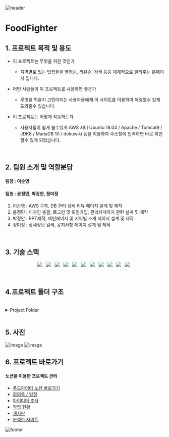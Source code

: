 ![header](https://capsule-render.vercel.app/api?type=waving&&color=gradient&height=100&section=header&fontSize=10)
# FoodFighter

## 1. 프로젝트 목적 및 용도

+ 이 프로젝트는 무엇을 위한 것인가
  + 지역별로 있는 맛집들을  별점순, 리뷰순, 검색 등등 체계적으로 알려주는 홈페이지 입니다.
  
+ 어떤 사람들이 이 프로젝트를 사용하면 좋은가
  + 무엇을 먹을지 고민이되는 사용자들에게 이 사이트를 이용하여 해결할수 있게 도와줄수 있습니다.

+ 이 프로젝트는 어떻게 작동하는가
  + 사용자들이 쉽게 볼수있게 AWS 서버 Ubuntu 18.04 / Apache / Tomcat9 / JDK8 / MariaDB 10 / dokuwiki 등을 이용하여 주소창에 입력하면 바로 확인할수 있게 되었습니다.
<br>

## 2. 팀원 소개 및 역할분담
#### 팀장 : 이순영 <br>
#### 팀원 : 윤정민, 박정안, 정미정

  1. 이순영 : AWS 구축, DB 관리 상세 리뷰 페이지 설계 및 제작
  2. 윤정민 : 디자인 총괄, 로그인 및 회원가입, 관리자페이지 관련 설계 및 제작
  3. 박정안 : PPT제작, 메인페이지 및 지역별 소개 페이지 설계 및 제작
  4. 정미정 : 상세정보 검색, 공지사항 페이지 설계 및 제작
<br>

## 3. 기술 스택
<p align="center">
<img src="https://img.shields.io/badge/HTML5-E34F26?style=flat-square&logo=HTML5&logoColor=white"/></a> &nbsp
<img src="https://img.shields.io/badge/CSS3-1572B6?style=flat-square&logo=CSS3&logoColor=white"/></a> &nbsp
<img src="https://img.shields.io/badge/JAVA-007396?style=flat-square&logo=java&logoColor=white"/></a> &nbsp
<img src="https://img.shields.io/badge/JavaScript-F7DF1E?style=flat-square&logo=JavaScript&logoColor=white"/></a> &nbsp
<img src="https://img.shields.io/badge/jquery-0769AD?style=flat-square&logo=jquery&logoColor=white"/></a> &nbsp
<img src="https://img.shields.io/badge/Python-3776AB?style=flat-square&logo=python&logoColor=white"/></a> &nbsp
<img src="https://img.shields.io/badge/Node.js-339933?style=flat-square&logo=Node.js&logoColor=white"/></a> &nbsp
<img src="https://img.shields.io/badge/MariaDB-003545?style=flat-square&logo=MariaDB&logoColor=white"/></a> &nbsp
<img src="https://img.shields.io/badge/MySQL-4479A1?style=flat-square&logo=MySQL&logoColor=white"/></a> &nbsp 
<img src="https://img.shields.io/badge/Amazon AWS-232F3E?style=flat-square&logo=Amazon%20AWS&logoColor=white"/></a> &nbsp 
<img src="https://img.shields.io/badge/ApacheTomcat-F8DC75?style=flat-square&logo=ApacheTomcat&logoColor=white"/></a> &nbsp
</p>
<br>

## 4.프로젝트 폴더 구조
<br>
<details>
<summary>Project Folder</summary>
<br>
  <div markdown="1">
  
```
🗃 문서 폴더 구조 
📁WebContent  
├── top.jsp 
├── bottom.jsp
├── imsi.jsp
├── index.jsp
│   
├── 📁admin
│   ├── gongji_delete.jsp
│   ├── gongji_view.jsp
│   ├── member_chg.jsp
│   ├── member_view.jsp
│   ├── review_delete.jsp
│   └── review_view.jsp
│   
├── 📁content     
│   ├── detail.jsp
│   ├── review_detail.jsp
│   ├── review_ok.jsp
│   ├── review_update_ok.jsp
│   └── review_update.jsp
│    
├── 📁gongji
│   ├── content.jsp
│   ├── delete.jsp
│   ├── list.jsp
│   ├── readnum.jsp 
│   ├── write_ok.jsp 
│   └── write.jsp
│    
├── 📁localsearch
│   └── localsearch.jsp
│    
├── 📁login
│   ├── login_ok.jsp
│   ├── login.jsp
│   ├── logout.jsp
│   ├── resign.jsp
│   ├── userid_check_ok.jsp
│   ├── userid_check.jsp
│   ├── userpwd_check_ok.jsp
│   └── userpwd_check.jsp
│    
├── 📁main    
│    └── main.jsp
│    
├── 📁mypage   
│   ├── mypage_end.jsp
│   ├── mypage.jsp
│   ├── pwd_change_end.jsp
│   ├── pwd_change_ok.jsp 
│   ├── pwd_change.jsp 
│   ├── update_ok.jsp
│   ├── user_delete_ok.jsp
│   └── user_delete.jsp 
│
├── 📁search
│   ├── error.jsp
│   └── search.jsp
│
├── 📁signup
│   ├── captcha_audio.jsp
│   ├── captcha_img.jsp
│   ├── captcha_submit.jsp 
│   ├── signup_end.jsp
│   ├── signup_ok.jsp
│   ├── tos.jsp
│   └── userid_check.jsp
│  
├── 📁css
│   ├── content.css
│   ├── localsearch.css
│   ├── main.css 
│   └── search.css
│   
└── 📁js
    ├── content.js
    └── search.js
    
    
🗃 Dao, Dto 폴더 구조               
📁src    
├── 📁com.foodfighter.content
│   ├── ContentDao.java
│   ├── ContentDto.java
│   ├── ImageDto.java
│   └── MenuDto.java
│   
├── 📁com.foodfighter.gongji
│   ├── GongjiDao.java
│   └── GongjiDto.java
│   
├── 📁com.foodfighter.review
│   ├── ReviewDao.java
│   └── ReviewDto.java
│   
├── 📁com.foodfighter.util
│   ├── AudioCaptCha.java
│   ├── CaptCha.java
│   └── SetTextProducer.java
│   
├── 📁foodfighter.main
│   ├── MainDao.java
│   └── MainDto.java
│   
├── 📁foodfighter.searchlocal
│   ├── SearchlocalDao.java
│   ├── SearchlocalDto.java
│   └── SearchpageDto.java
│   
├── 📁food
│   ├── FoodDao.java
│   └── FoodDto.java
│   
└── 📁search
    ├── Search.java
    └── SearchRestaurant.java
```
</div>
</details>
<br>


## 5. 사진
![image](https://user-images.githubusercontent.com/56786339/198678337-5ce4632c-9da5-42e4-927f-80fd4ab79870.png)
![image](https://user-images.githubusercontent.com/56786339/198678502-6bda3db7-85a7-4583-8907-4bc5bfa0cf34.png)


## 6. 프로젝트 바로가기
#### 노션을 이용한 프로젝트 관리
+  [푸드파이터 노션 바로가기](https://galvanized-jackal-cd2.notion.site/ba59ae10199e40789254536868868c84)
+  [회의록 / 일정](https://galvanized-jackal-cd2.notion.site/e1f51b195ae24d2395388a9fb1785829?v=731bc292746d4945a9c254cf98027791) 
+  [아이디어 조사](https://galvanized-jackal-cd2.notion.site/50e4ffbf2e8845b58caa07b8483d651c?v=d91a49fcbeda49c3aa9f9a63f7086d29) 
+  [작업 현황](https://galvanized-jackal-cd2.notion.site/7f2ce6e1952d400ca1058b5454c1f225?v=eed1c16b7a9c42f6815c1cbf22156d2a) 
+  [게시판](https://galvanized-jackal-cd2.notion.site/bf9f86a8828f46aaa67d10f79d25baa9?v=b9b32dc6e86045b19e8a300f0404b2eb) 
+  [분석한 사이트](https://galvanized-jackal-cd2.notion.site/0546d030a7c949419cb000384f70a673?v=4e8d3334a9d94ff09ff1e7935cde70e6)





![footer](https://capsule-render.vercel.app/api?type=waving&&color=gradient&height=100&section=footer&fontSize=90)
